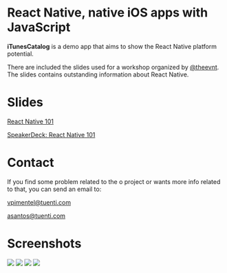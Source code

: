 # React Native, native iOS apps with JavaScript

__iTunesCatalog__ is a demo app that aims to show the React Native platform potential.

There are included the slides used for a workshop organized by [@theevnt](http://twitter.com/theevnt). The slides contains outstanding information about React Native.

# Slides

[React Native
101](https://github.com/alexissan/ReactNativeWorkshop/raw/master/WhyReactNative.pdf)

[SpeakerDeck: React Native 101](https://speakerdeck.com/alexissan/react-native-101)

# Contact

If you find some problem related to the o project or wants more info related to that, you can send an email to:

vpimentel@tuenti.com

asantos@tuenti.com

# Screenshots

![](/Screenshots/scsh1.png?raw=true)
![](/Screenshots/scsh2.png?raw=true)
![](/Screenshots/scsh3.png?raw=true)
![](/Screenshots/scsh4.png?raw=true)
